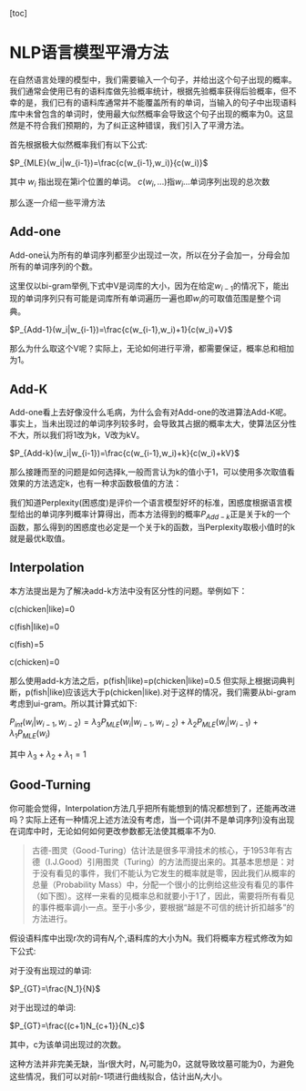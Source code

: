 [toc]

# NLP语言模型平滑方法

在自然语言处理的模型中，我们需要输入一个句子，并给出这个句子出现的概率。我们通常会使用已有的语料库做先验概率统计，根据先验概率获得后验概率，但不幸的是，我们已有的语料库通常并不能覆盖所有的单词，当输入的句子中出现语料库中未曾包含的单词时，使用最大似然概率会导致这个句子出现的概率为0。这显然是不符合我们预期的，为了纠正这种错误，我们引入了平滑方法。

首先根据极大似然概率我们有以下公式:

$P_{MLE}(w_i|w_{i-1})=\frac{c(w_{i-1},w_i)}{c(w_i)}$

其中 $w_i$ 指出现在第i个位置的单词。  $c(w_i,...)$指$w_i...$单词序列出现的总次数

那么逐一介绍一些平滑方法

## Add-one

Add-one认为所有的单词序列都至少出现过一次，所以在分子会加一，分母会加所有的单词序列的个数。

这里仅以bi-gram举例,下式中V是词库的大小，因为在给定$w_{i-1}$的情况下，能出现的单词序列只有可能是词库所有单词遍历一遍也即$w_i$的可取值范围是整个词典。

$P_{Add-1}(w_i|w_{i-1})=\frac{c(w_{i-1},w_i)+1}{c(w_i)+V}$

那么为什么取这个V呢？实际上，无论如何进行平滑，都需要保证，概率总和相加为1。

## Add-K

Add-one看上去好像没什么毛病，为什么会有对Add-one的改进算法Add-K呢。事实上，当未出现过的单词序列较多时，会导致其占据的概率太大，使算法区分性不大，所以我们将1改为k，V改为kV。

$P_{Add-k}(w_i|w_{i-1})=\frac{c(w_{i-1},w_i)+k}{c(w_i)+kV}$

那么接踵而至的问题是如何选择k,一般而言认为k的值小于1，可以使用多次取值看效果的方法选定k，也有一种求函数极值的方法：

我们知道Perplexity(困惑度)是评价一个语言模型好坏的标准，困惑度根据语言模型给出的单词序列概率计算得出，而本方法得到的概率$P_{Add-k}$正是关于k的一个函数，那么得到的困惑度也必定是一个关于k的函数，当Perplexity取极小值时的k就是最优k取值。

## Interpolation

本方法提出是为了解决add-k方法中没有区分性的问题。举例如下：

c(chicken|like)=0

c(fish|like)=0

c(fish)=5

c(chicken)=0

那么使用add-k方法之后，p(fish|like)=p(chicken|like)=0.5 但实际上根据词典判断，p(fish|like)应该远大于p(chicken|like).对于这样的情况，我们需要从bi-gram考虑到ui-gram。所以其计算式如下:

$P_{int}(w_i|w_{i-1},w_{i-2})=\lambda_3P_{MLE}(w_i|w_{i-1},w_{i-2})+\lambda_2P_{MLE}(w_i|w_{i-1})+\lambda_1P_{MLE}(w_i)$

其中 $\lambda_3+\lambda_2+\lambda_1=1$

## Good-Turning

你可能会觉得，Interpolation方法几乎把所有能想到的情况都想到了，还能再改进吗？实际上还有一种情况上述方法没有考虑，当一个词(并不是单词序列)没有出现在词库中时，无论如何如何更改参数都无法使其概率不为0.

> 古德-图灵（Good-Turing）估计法是很多平滑技术的核心，于1953年有古德（I.J.Good）引用图灵（Turing）的方法而提出来的。其基本思想是：对于没有看见的事件，我们不能认为它发生的概率就是零，因此我们从概率的总量（Probability Mass）中，分配一个很小的比例给这些没有看见的事件（如下图）。这样一来看的见概率总和就要小于1了，因此，需要将所有看见的事件概率调小一点。至于小多少，要根据“越是不可信的统计折扣越多”的方法进行。

假设语料库中出现r次的词有$N_r$个,语料库的大小为N。我们将概率方程式修改为如下公式:

对于没有出现过的单词:

$P_{GT}=\frac{N_1}{N}$

对于出现过的单词:

$P_{GT}=\frac{(c+1)N_{c+1}}{N_c}$

其中，c为该单词出现过的次数。

这种方法并非完美无缺，当r很大时，$N_r$可能为0，这就导致坟墓可能为0，为避免这些情况，我们可以对前r-1项进行曲线拟合，估计出$N_r$大小。
